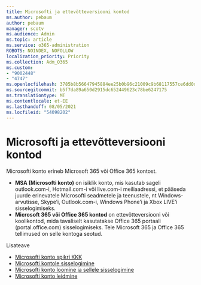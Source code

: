 ```yaml
---
title: Microsofti ja ettevõtteversiooni kontod
ms.author: pebaum
author: pebaum
manager: scotv
ms.audience: Admin
ms.topic: article
ms.service: o365-administration
ROBOTS: NOINDEX, NOFOLLOW
localization_priority: Priority
ms.collection: Adm_O365
ms.custom:
- "9002448"
- "4747"
ms.openlocfilehash: 3785b8b56647945884ee25b0b96c21009c9b68117557ce6dd0d049b9d2eeb9eb
ms.sourcegitcommit: b5f7da89a650d2915dc652449623c78be6247175
ms.translationtype: MT
ms.contentlocale: et-EE
ms.lasthandoff: 08/05/2021
ms.locfileid: "54098202"
---
```

# <a name="microsoft-and-business-accounts"></a>Microsofti ja ettevõtteversiooni kontod

Microsofti konto erineb Microsoft 365 või Office 365 kontost.

- **MSA (Microsofti konto)** on isiklik konto, mis kasutab sageli outlook.com-i, Hotmail.com-i või live.com-i meiliaadressi, et pääseda juurde erinevatele Microsofti seadmetele ja teenustele, nt Windows-arvutisse, Skype’i, Outlook.com-i, Windows Phone’i ja Xbox LIVE’i sisselogimiseks.
- **Microsoft 365 või Office 365 kontod** on ettevõtteversiooni või koolikontod, mida tavaliselt kasutatakse Office 365 portaali (portal.office.com) sisselogimiseks. Teie Microsoft 365 ja Office 365 tellimused on selle kontoga seotud.

Lisateave

- [Microsofti konto spikri KKK](https://support.microsoft.com/hub/4294457/microsoft-account-help) 
- [Microsofti kontole sisselogimine](https://support.microsoft.com/help/4028195/microsoft-account-how-to-sign-in)
- [Microsofti konto loomine ja sellele sisselogimine](https://account.microsoft.com/account)
- [Microsofti konto leidmine](https://support.microsoft.com/help/13811/microsoft-account-how-to-find)
